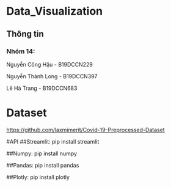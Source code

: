 # Data_Visualization
## Thông tin
### Nhóm 14:
Nguyễn Công Hậu - B19DCCN229 

Nguyễn Thành Long - B19DCCN397

Lê Hà Trang - B19DCCN683

# Dataset
https://github.com/laxmimerit/Covid-19-Preprocessed-Dataset

#API
##Streamlit: pip install streamlit

##Numpy: pip install numpy

##Pandas: pip install pandas

##Plotly: pip install plotly

